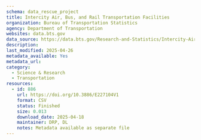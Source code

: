```yaml
---
schema: data_rescue_project 
title: Intercity Air, Bus, and Rail Transportation Facilities
organization: Bureau of Transportation Statistics
agency: Department of Transportation
websites: data.bts.gov
data_source: https://data.bts.gov/Research-and-Statistics/Intercity-Air-Bus-and-Rail-Transportation-Faciliti/xnub-2sc4/about_data
description: 
last_modified: 2025-04-26
metadata_available: Yes
metadata_url: 
category:
  - Science & Research 
  - Transportation 
resources:
  - id: 886
    url: https://doi.org/10.3886/E227104V1
    format: CSV
    status: Finished
    size: 0.013
    download_date: 2025-04-18
    maintainer: DRP, DL
    notes: Metadata available as separate file
---
```

